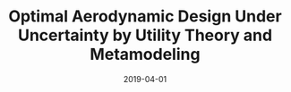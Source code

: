 ---
title: "Optimal Aerodynamic Design Under Uncertainty by Utility Theory and Metamodeling"
date: "2019-04-01"
authors: ["X. Du", "L. Leifsson"]
publication_types: ["2"]
publication: "*Aerospace Science & Technology*"
doi: "10.1016/j.ast.2019.105464"
---